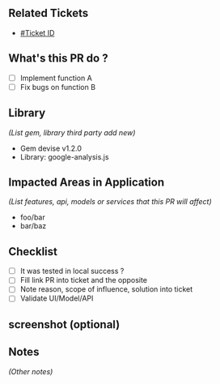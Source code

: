## Related Tickets

- [#Ticket ID](https://edu-redmine.sun-asterisk.vn/issues/???)

## What's this PR do ?

- [ ] Implement function A
- [ ] Fix bugs on function B

## Library
*(List gem, library third party add new)*

- Gem devise v1.2.0
- Library: google-analysis.js

## Impacted Areas in Application
*(List features, api, models or services that this PR will affect)*

- foo/bar
- bar/baz

## Checklist

- [ ] It was tested in local success ?
- [ ] Fill link PR into ticket and the opposite
- [ ] Note reason, scope of influence, solution into ticket
- [ ] Validate UI/Model/API

## screenshot (optional)


## Notes
*(Other notes)*
